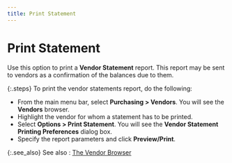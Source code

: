 ```yaml
---
title: Print Statement
---
```


# Print Statement


Use this option to print a **Vendor 
 Statement** report. This report may be sent to vendors as a confirmation  of the balances due to them.


{:.steps}
To print the vendor statements report, do  the following:

- From the main  menu bar, select **Purchasing &gt; Vendors**.  You will see the **Vendors** browser.
- Highlight the  vendor for whom a statement has to be printed.
- Select **Options &gt; Print Statement**. You will  see the **Vendor 
 Statement Printing Preferences** dialog box.
- Specify the  report parameters and click **Preview/Print**.



{:.see_also}
See also
: [The Vendor Browser]({{site.mv_baseurl}}/vendors-browser/the_vendor_browser.html)
